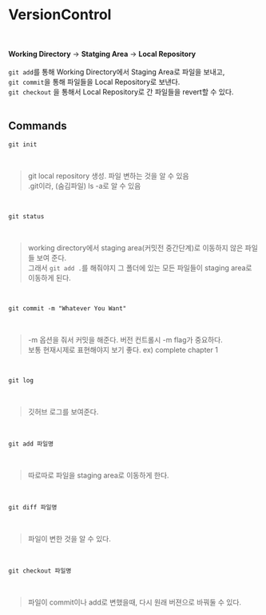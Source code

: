# VersionControl  
<br></br>
**Working Directory** -> **Statging Area** -> **Local Repository** <br><br>
```git add```를 통해 Working Directory에서 Staging Area로 파일을 보내고,  
```git commit```을 통해 파일들을 Local Repository로 보낸다.  
```git checkout``` 을 통해서 Local Repository로 간 파일들을 revert할 수 있다. 
<br></br>
## Commands

```
git init
```

<br>

>git local repository 생성. 파일 변하는 것을 알 수 있음  
.git이라, (숨김파일) ls -a로 알 수 있음  

<br>

```
git status
```

<br>

> working directory에서 staging area(커밋전 중간단계)로 이동하지 않은 파일들 보여 준다.  
그래서 ```git add .```를 해줘야지 그 폴더에 있는 모든 파일들이 staging area로 이동하게 된다.

<br>

```
git commit -m "Whatever You Want"
```

<br>

> -m 옵션을 줘서 커밋을 해준다. 버전 컨트롤시 -m flag가 중요하다.  
보통 현재시제로 표현해야지 보기 좋다. ex) complete chapter 1

<br>

```
git log
```

<br>

> 깃허브 로그를 보여준다.

<br>

```git add 파일명```

<br>

> 따로따로 파일을 staging area로 이동하게 한다. 

<br>

```
git diff 파일명
```

<br>

> 파일이 변한 것을 알 수 있다.

<br>

```git checkout 파일명 ```

<br>

> 파일이 commit이나 add로 변했을때, 다시 원래 버젼으로 바꿔둘 수 있다. 
